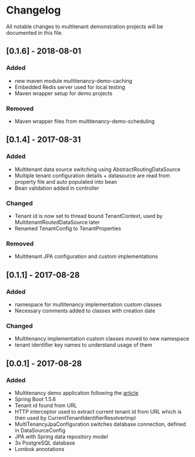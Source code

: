 # Changelog
All notable changes to multitenant demonstration projects will be documented in this file.

## [0.1.6] - 2018-08-01
### Added
- new maven module multitenancy-demo-caching
- Embedded Redis server used for local testing
- Maven wrapper setup for demo projects

### Removed
- Maven wrapper files from multitenancy-demo-scheduling

## [0.1.4] - 2017-08-31
### Added
- Multitenant data source switching using AbstractRoutingDataSource
- Multiple tenant configuration details + datasource are read from property file and auto populated into bean
- Bean validation added in controller

### Changed
- Tenant id is now set to thread bound TenantContext, used by MultitenantRoutedDataSource later
- Renamed TenantConfig to TenantProperties

### Removed
- Multitenant JPA configuration and custom implementations

## [0.1.1] - 2017-08-28
### Added
- namespace for multitenancy implementation custom classes
- Necessary comments added to classes with creation date

### Changed
- Multitenancy implementation custom classes moved to new namespace
- tenant identifier key names to understand usage of them

## [0.0.1] - 2017-08-28
### Added
- Multitenancy demo application following the [article](http://anakiou.blogspot.com/2015/08/multi-tenant-application-with-spring.html)
- Spring Boot 1.5.6
- Tenant id found from URL
- HTTP interceptor used to extract current tenant id from URL which is then used by CurrentTenantIdentifierResolverImpl
- MultiTenancyJpaConfiguration switches database connection, defined in DataSourceConfig
- JPA with Spring data repository model
- 3x PostgreSQL database
- Lombok annotations
